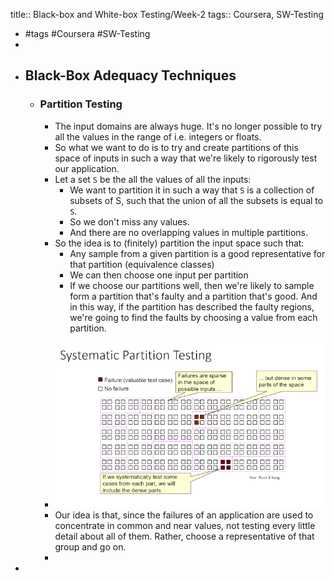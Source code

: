 title:: Black-box and White-box Testing/Week-2
tags:: Coursera, SW-Testing

- #tags #Coursera #SW-Testing
-
- ## Black-Box Adequacy Techniques
	- ### Partition Testing
		- The input domains are always huge. It's no longer possible to try all the values in the range of i.e. integers or floats.
		- So what we want to do is to try and create partitions of this space of inputs in such a way that we're likely to rigorously test our application.
		- Let a set `S` be the all the values of all the inputs:
			- We want to partition it in such a way that `S` is a collection of subsets of S, such that the union of all the subsets is equal to `S`.
			- So we don't miss any values.
			- And there are no overlapping values in multiple partitions.
		- So the idea is to (finitely) partition the input space such that:
			- Any sample from a given partition is a good representative for that partition (equivalence classes)
			- We can then choose one input per partition
			- If we choose our partitions well, then we're likely to sample form a partition that's faulty and a partition that's good. And in this way, if the partition has described the faulty regions, we're going to find the faults by choosing a value from each partition.
		- ![image.png](../assets/image_1665154254188_0.png)
		- Our idea is that, since the failures of an application are used to concentrate in common and near values, not testing every little detail about all of them. Rather, choose a representative of that group and go on.
		-
-